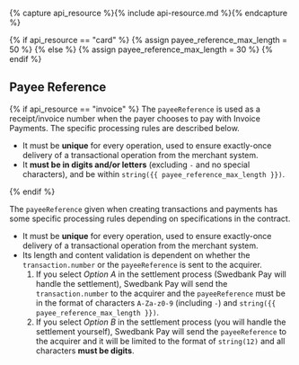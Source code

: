 {% capture api_resource %}{% include api-resource.md %}{% endcapture %}

{% if api_resource == "card" %}
  {% assign payee_reference_max_length = 50 %}
{% else %}
  {% assign payee_reference_max_length = 30 %}
{% endif %}

## Payee Reference

{% if api_resource == "invoice" %}
The `payeeReference` is used as a receipt/invoice number when the payer chooses
to pay with Invoice Payments. The specific processing rules are described below.

* It must be **unique** for every operation, used to ensure exactly-once
  delivery of a transactional operation from the merchant system.
* It **must be in digits and/or letters** (excluding `-` and no special
  characters), and be within `string({{ payee_reference_max_length }})`.

{% endif %}


The `payeeReference` given when creating transactions and payments has some
specific processing rules depending on specifications in the contract.

*   It must be **unique** for every operation, used to ensure exactly-once
    delivery of a transactional operation from the merchant system.
*   Its length and content validation is dependent on whether the
    `transaction.number` or the `payeeReference` is sent to the acquirer.
    1.  If you select *Option A* in the settlement process (Swedbank Pay will
        handle the settlement), Swedbank Pay will send the `transaction.number`
        to the acquirer and the `payeeReference` must be in the format of
        characters `A-Za-z0-9` (including `-`) and
        `string({{ payee_reference_max_length }})`.
    2.  If you select *Option B* in the settlement process (you will handle the
        settlement yourself), Swedbank Pay will send the `payeeReference` to the
        acquirer and it will be limited to the format of `string(12)` and all
        characters **must be digits**.
